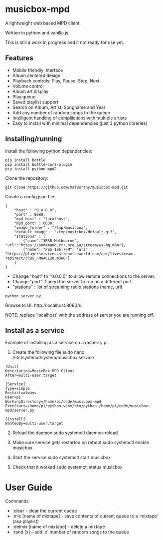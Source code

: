 # musicbox-mpd

A lightweight web based MPD client.

Written in python and vanilla.js.

This is still a work in progress and it not ready for use yet.

## Features

- Mobile friendly interface
- Album centered design
- Playback controls: Play, Pause, Stop, Next
- Volume control
- Album art display
- Play queue
- Saved playlist support
- Search on Album, Artist, Songname and Year
- Add any number of random songs to the queue
- Intelligent handling of complilations with multiple artists
- Easy to install with minimal dependencies (just 3 python libraries)

## installing/running

Install the following python dependencies:

```
pip install bottle
pip install bottle-cors-plugin
pip install python-mpd2
```

Clone the repository:

```
git clone https://github.com/malworthy/musicbox-mpd.git
```

Create a config.json file:

```
{
    "host" : "0.0.0.0",
    "port" : 8080,
    "mpd_host" : "localhost",
    "mpd_port" : 6600,
    "image_folder" : "/tmp/musicbox",
    "default_image" : "/tmp/musicbox/default.gif",
    "stations" : [
        {"name":"3RRR Melbourne", "url":"https://ondemand.rrr.org.au/stream/ws-hq.m3u"},
        {"name": "PBS 106.7FM", "url" : "https://playerservices.streamtheworld.com/api/livestream-redirect/3PBS_FMAAC128.m3u8"}
    ]
}
```
- Change "host" to "0.0.0.0" to allow remote connections to the server.
- Change "port" if need the server to run on a different port.
- "stations" : list of streaming radio stations (name, url)

```
python server.py
```

Browse to UI:
http://localhost:8080/ui

NOTE: replace 'localhost' with the address of server you are running off.

## Install as a service

Example of installing as a service on a rasperry pi.

1. Create the following file
   sudo nano /etc/systemd/system/musicbox.service

```
[Unit]
Description=MusicBox MPD Client
After=multi-user.target

[Service]
Type=simple
Restart=always
User=pi
WorkingDirectory=/home/pi/code/musicbox-mpd
ExecStart=/home/pi/python-venv/bin/python /home/pi/code/musicbox-mpd/server.py

[Install]
WantedBy=multi-user.target
```

2. Reload the daemon
   sudo systemctl daemon-reload

3. Make sure service gets restarted on reboot
   sudo systemctl enable musicbox

4. Start the service
   sudo systemctl start musicbox

5. Check that it worked
   sudo systemctl status musicbox

# User Guide

Commands

- :clear - clear the current queue
- :mix [name of mixtape] - save contents of current queue to a 'mixtape' (aka playlist)
- :delmix [name of mixtape] - delete a mixtape
- :rand [x] - add 'x' number of random songs to the queue
